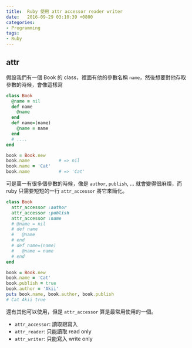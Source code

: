 ```yaml
---
title:  Ruby 使用 attr accessor reader writer
date:   2016-09-29 03:10:39 +0800
categories:
- Programming
tags:
- Ruby
---
```


## attr

假設我們有一個 Book 的 class，裡面有他的參數名稱 `name`，然後想要對他存取參數的時候，會像這樣寫

```ruby
class Book
  @name = nil
  def name
    @name
  end
  def name=(name)
    @name = name
  end
  # ....
end

book = Book.new
book.name           # => nil
book.name = 'Cat'
book.name           # => 'Cat'
```

<!-- more -->

可是萬一有很多個參數的時候，像是 `author`, `publish`, ... 就會變得很麻煩，而 ruby 只需要短短的一行 `attr_accessor` 將它來簡化。

```ruby
class Book
  attr_accessor :author
  attr_accessor :publish
  attr_accessor :name
  # @name = nil
  # def name
  #   @name
  # end
  # def name=(name)
  #   @name = name
  # end
end

book = Book.new
book.name = 'Cat'
book.publish = true
book.author = 'Akii'
puts book.name, book.author, book.publish
# Cat Akii true
```

還有其他可以使用，但是 `attr_accessor` 算是最常用使用的一個。

- `attr_accessor`: 讀取跟寫入
- `attr_reader`: 只能讀取 read only
- `attr_writer`: 只能寫入 write only
